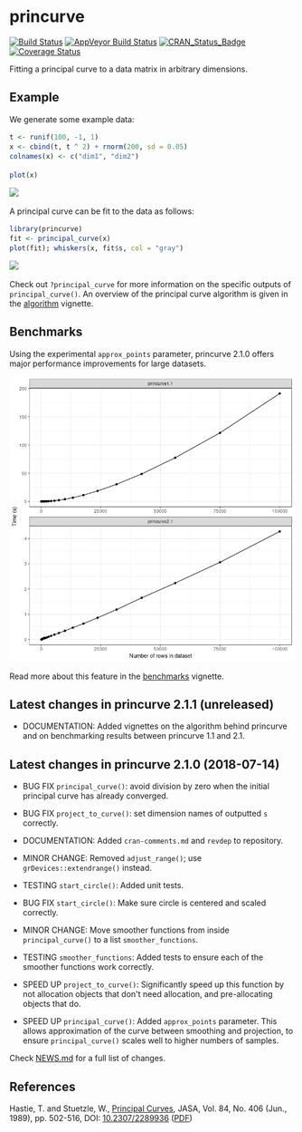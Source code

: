 
<!-- README.md is generated from README.Rmd. Please edit that file -->
princurve
=========

[![Build Status](https://travis-ci.org/dynverse/princurve.svg?branch=master)](https://travis-ci.org/dynverse/princurve) [![AppVeyor Build Status](https://ci.appveyor.com/api/projects/status/github/dynverse/princurve?branch=master&svg=true)](https://ci.appveyor.com/project/dynverse/princurve) [![CRAN\_Status\_Badge](https://www.r-pkg.org/badges/version/princurve)](https://cran.r-project.org/package=princurve) [![Coverage Status](https://codecov.io/gh/dynverse/princurve/branch/master/graph/badge.svg)](https://codecov.io/gh/dynverse/princurve?branch=master)

Fitting a principal curve to a data matrix in arbitrary dimensions.

Example
-------

We generate some example data:

``` r
t <- runif(100, -1, 1)
x <- cbind(t, t ^ 2) + rnorm(200, sd = 0.05)
colnames(x) <- c("dim1", "dim2")

plot(x)
```

![](man/figures/README_example_data-1.png)

A principal curve can be fit to the data as follows:

``` r
library(princurve)
fit <- principal_curve(x)
plot(fit); whiskers(x, fit$s, col = "gray")
```

![](man/figures/README_example_plot-1.png)

Check out `?principal_curve` for more information on the specific outputs of `principal_curve()`. An overview of the principal curve algorithm is given in the [algorithm](vignettes/algorithm.md) vignette.

Benchmarks
----------

Using the experimental `approx_points` parameter, princurve 2.1.0 offers major performance improvements for large datasets.

![](vignettes/benchmarks_files/figure-markdown_github/compare-1.png)

Read more about this feature in the [benchmarks](vignettes/benchmarks.md) vignette.

<!-- ## Latest changes -->
<!-- This section gets automatically generated from inst/NEWS.md, and also generates inst/NEWS -->
Latest changes in princurve 2.1.1 (unreleased)
----------------------------------------------

-   DOCUMENTATION: Added vignettes on the algorithm behind princurve and on benchmarking results between princurve 1.1 and 2.1.

Latest changes in princurve 2.1.0 (2018-07-14)
----------------------------------------------

-   BUG FIX `principal_curve()`: avoid division by zero when the initial principal curve has already converged.

-   BUG FIX `project_to_curve()`: set dimension names of outputted `s` correctly.

-   DOCUMENTATION: Added `cran-comments.md` and `revdep` to repository.

-   MINOR CHANGE: Removed `adjust_range()`; use `grDevices::extendrange()` instead.

-   TESTING `start_circle()`: Added unit tests.

-   BUG FIX `start_circle()`: Make sure circle is centered and scaled correctly.

-   MINOR CHANGE: Move smoother functions from inside `principal_curve()` to a list `smoother_functions`.

-   TESTING `smoother_functions`: Added tests to ensure each of the smoother functions work correctly.

-   SPEED UP `project_to_curve()`: Significantly speed up this function by not allocation objects that don't need allocation, and pre-allocating objects that do.

-   SPEED UP `principal_curve()`: Added `approx_points` parameter. This allows approximation of the curve between smoothing and projection, to ensure `principal_curve()` scales well to higher numbers of samples.

Check [NEWS.md](inst/NEWS.md) for a full list of changes.

References
----------

Hastie, T. and Stuetzle, W., [Principal Curves](https://www.jstor.org/stable/2289936), JASA, Vol. 84, No. 406 (Jun., 1989), pp. 502-516, DOI: [10.2307/2289936](http://doi.org/10.2307/2289936) ([PDF](https://web.stanford.edu/~hastie/Papers/principalcurves.pdf))
